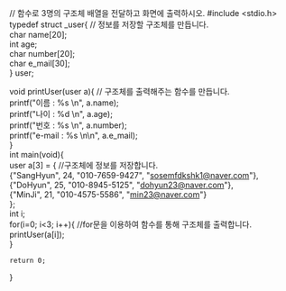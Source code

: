 // 함수로 3명의 구조체 배열을 전달하고 화면에 출력하시오. 
#include <stdio.h>  
typedef struct _user{  // 정보를 저장할 구조체를 만듭니다.  
	char name[20];  
	int age;  
	char number[20];  
	char e_mail[30];  
} user;  
    
void printUser(user a){  // 구조체를 출력해주는 함수를 만듭니다.  
	printf("이름 : %s \n", a.name);  
	printf("나이 : %d \n", a.age);  
	printf("번호 : %s \n", a.number);  
	printf("e-mail : %s \n\n", a.e_mail);  
}  
int main(void){  
	user a[3] = {  //구조체에 정보를 저장합니다.  
		{"SangHyun", 24, "010-7659-9427", "sosemfdkshk1@naver.com"},  
		{"DoHyun", 25, "010-8945-5125", "dohyun23@naver.com"},  
		{"MinJi", 21, "010-4575-5586", "min23@naver.com"}  
	};  
	int i;  
	for(i=0; i<3; i++){  //for문을 이용하여 함수를 통해 구조체를 출력합니다.  
		printUser(a[i]);  
	}  
  
	return 0;  
}  
